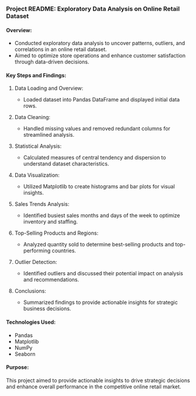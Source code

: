 ### Project README: Exploratory Data Analysis on Online Retail Dataset

#### Overview:
- Conducted exploratory data analysis to uncover patterns, outliers, and correlations in an online retail dataset.
- Aimed to optimize store operations and enhance customer satisfaction through data-driven decisions.

#### Key Steps and Findings:
1. Data Loading and Overview:
   - Loaded dataset into Pandas DataFrame and displayed initial data rows.
   
2. Data Cleaning:
   - Handled missing values and removed redundant columns for streamlined analysis.
   
3. Statistical Analysis:
   - Calculated measures of central tendency and dispersion to understand dataset characteristics.
   
4. Data Visualization:
   - Utilized Matplotlib to create histograms and bar plots for visual insights.
   
5. Sales Trends Analysis:
   - Identified busiest sales months and days of the week to optimize inventory and staffing.
   
6. Top-Selling Products and Regions:
   - Analyzed quantity sold to determine best-selling products and top-performing countries.
   
7. Outlier Detection:
   - Identified outliers and discussed their potential impact on analysis and recommendations.
   
8. Conclusions:
   - Summarized findings to provide actionable insights for strategic business decisions.

#### Technologies Used:
- Pandas
- Matplotlib
- NumPy
- Seaborn

#### Purpose:
This project aimed to provide actionable insights to drive strategic decisions and enhance overall performance in the competitive online retail market.
